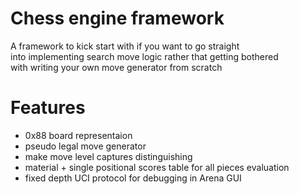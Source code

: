 # Chess engine framework
A framework to kick start with if you want to go straight<br>
into implementing search move logic rather that getting bothered<br>
with writing your own move generator from scratch<br>

# Features
  - 0x88 board representaion
  - pseudo legal move generator
  - make move level captures distinguishing
  - material + single positional scores table for all pieces evaluation
  - fixed depth UCI protocol for debugging in Arena GUI
